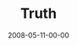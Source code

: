 ---
layout: message
category: message
series: "RIQ"
title: "Truth"
date: 2008-05-11-00-00
message_id: 497
audio-description: "Chuck Mingo discusses how to give and receive truth in our relationships."
audio: "http://s3.amazonaws.com/crossroadsaudiomessages/RIQ_01_05-11-08_Mingo_webaudio.mp3"
audio-title: "RIQ&#58; Truth"
audio-duration: "41:06"
video-description: "Chuck Mingo discusses how to give and receive truth in our relationships."
video-title: "RIQ&#58; Truth"
video: "http://s3.amazonaws.com/crossroadsvideomessages/RIQ1.mp4"
video-poster: "https://www.crossroads.net/uploadedfiles/RIQ1-still.jpg"
notes-description: "Learning to give and receive truth. "
notes: "http://www.crossroads.net/players/media/hq/SN.05.11-12.08.pdf "
notes-title: "RIQ&#58; Truth"
program-description: "Program from May 11-12, 2008."
program: "http://www.crossroads.net/players/media/hq/0510_11Program.pdf"
program-title: "RIQ: Truth"
---